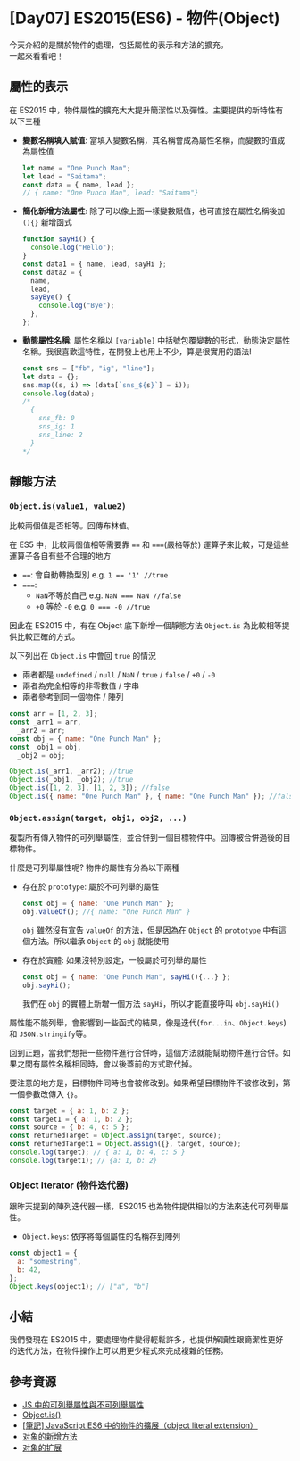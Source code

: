 # [Day07] ES2015(ES6) - 物件(Object)

今天介紹的是關於物件的處理，包括屬性的表示和方法的擴充。  
一起來看看吧！

## 屬性的表示

在 ES2015 中，物件屬性的擴充大大提升簡潔性以及彈性。主要提供的新特性有以下三種

- **變數名稱填入賦值**: 當填入變數名稱，其名稱會成為屬性名稱，而變數的值成為屬性值
  ```javascript
  let name = "One Punch Man";
  let lead = "Saitama";
  const data = { name, lead };
  // { name: "One Punch Man", lead: "Saitama"}
  ```
- **簡化新增方法屬性**: 除了可以像上面一樣變數賦值，也可直接在屬性名稱後加 `(){}` 新增函式
  ```javascript
  function sayHi() {
    console.log("Hello");
  }
  const data1 = { name, lead, sayHi };
  const data2 = {
    name,
    lead,
    sayBye() {
      console.log("Bye");
    },
  };
  ```
- **動態屬性名稱**: 屬性名稱以 `[variable]` 中括號包覆變數的形式，動態決定屬性名稱。我很喜歡這特性，在開發上也用上不少，算是很實用的語法!
  ```javascript
  const sns = ["fb", "ig", "line"];
  let data = {};
  sns.map((s, i) => (data[`sns_${s}`] = i));
  console.log(data);
  /*
    {
      sns_fb: 0
      sns_ig: 1
      sns_line: 2
    }
  */
  ```

## 靜態方法

### `Object.is(value1, value2)`

比較兩個值是否相等。回傳布林值。

在 ES5 中，比較兩個值相等需要靠 `==` 和 `===`(嚴格等於) 運算子來比較，可是這些運算子各自有些不合理的地方

- `==`: 會自動轉換型別 e.g. `1 == '1' //true`
- `===`:
  - `NaN`不等於自己 e.g. `NaN === NaN //false`
  - `+0` 等於 `-0` e.g. `0 === -0 //true`

因此在 ES2015 中，有在 Object 底下新增一個靜態方法 `Object.is` 為比較相等提供比較正確的方式。

以下列出在 `Object.is` 中會回 `true` 的情況

- 兩者都是 `undefined` / `null` / `NaN` / `true` / `false` / `+0` / `-0`
- 兩者為完全相等的非零數值 / 字串
- 兩者參考到同一個物件 / 陣列

```javascript
const arr = [1, 2, 3];
const _arr1 = arr,
  _arr2 = arr;
const obj = { name: "One Punch Man" };
const _obj1 = obj,
  _obj2 = obj;

Object.is(_arr1, _arr2); //true
Object.is(_obj1, _obj2); //true
Object.is([1, 2, 3], [1, 2, 3]); //false
Object.is({ name: "One Punch Man" }, { name: "One Punch Man" }); //false
```

### `Object.assign(target, obj1, obj2, ...)`

複製所有傳入物件的可列舉屬性，並合併到一個目標物件中。回傳被合併過後的目標物件。

什麼是可列舉屬性呢? 物件的屬性有分為以下兩種

- 存在於 `prototype`: 屬於不可列舉的屬性

  ```javascript
  const obj = { name: "One Punch Man" };
  obj.valueOf(); //{ name: "One Punch Man" }
  ```

  `obj` 雖然沒有宣告 `valueOf` 的方法，但是因為在 `Object` 的 `prototype` 中有這個方法。所以繼承 `Object` 的 `obj` 就能使用

- 存在於實體: 如果沒特別設定，一般屬於可列舉的屬性
  ```javascript
  const obj = { name: "One Punch Man", sayHi(){...} };
  obj.sayHi();
  ```
  我們在 `obj` 的實體上新增一個方法 `sayHi`，所以才能直接呼叫 `obj.sayHi()`

屬性能不能列舉，會影響到一些函式的結果，像是迭代(`for...in`、`Object.keys`)和 `JSON.stringify`等。

回到正題，當我們想把一些物件進行合併時，這個方法就能幫助物件進行合併。如果之間有屬性名稱相同時，會以後蓋前的方式取代掉。

要注意的地方是，目標物件同時也會被修改到。如果希望目標物件不被修改到，第一個參數改傳入 `{}`。

```javascript
const target = { a: 1, b: 2 };
const target1 = { a: 1, b: 2 };
const source = { b: 4, c: 5 };
const returnedTarget = Object.assign(target, source);
const returnedTarget1 = Object.assign({}, target, source);
console.log(target); // { a: 1, b: 4, c: 5 }
console.log(target1); // {a: 1, b: 2}
```

### Object Iterator (物件迭代器)

跟昨天提到的陣列迭代器一樣，ES2015 也為物件提供相似的方法來迭代可列舉屬性。

- `Object.keys`: 依序將每個屬性的名稱存到陣列

```javascript
const object1 = {
  a: "somestring",
  b: 42,
};
Object.keys(object1); // ["a", "b"]
```

## 小結

我們發現在 ES2015 中，要處理物件變得輕鬆許多，也提供解讀性跟簡潔性更好的迭代方法，在物件操作上可以用更少程式來完成複雜的任務。

## 參考資源

- [JS 中的可列舉屬性與不可列舉屬性](https://www.itread01.com/content/1549409968.html)
- [Object.is()](https://developer.mozilla.org/en-US/docs/Web/JavaScript/Reference/Global_Objects/Object/is)
- [[筆記] JavaScript ES6 中的物件的擴展（object literal extension）](https://pjchender.blogspot.com/2017/01/es6-object-literal-extension.html)
- [对象的新增方法](https://es6.ruanyifeng.com/#docs/object-methods)
- [对象的扩展](https://es6.ruanyifeng.com/#docs/object)
